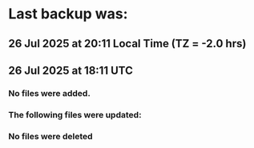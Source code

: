 # Last backup was:
## 26 Jul 2025 at 20:11 Local Time (TZ = -2.0 hrs)  
## 26 Jul 2025 at 18:11 UTC 

### No files were added.

### The following files were updated:

### No files were deleted 
